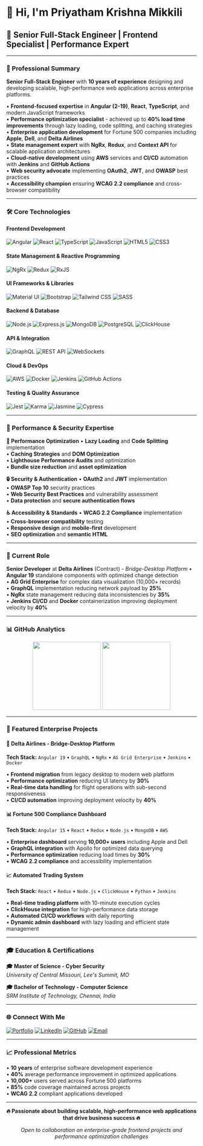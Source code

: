 # 👋 Hi, I'm Priyatham Krishna Mikkili

## 🚀 Senior Full-Stack Engineer | Frontend Specialist | Performance Expert

---

### 💼 Professional Summary

**Senior Full-Stack Engineer** with **10 years of experience** designing and developing scalable, high-performance web applications across enterprise platforms.

• **Frontend-focused expertise** in **Angular (2-19)**, **React**, **TypeScript**, and modern JavaScript frameworks  
• **Performance optimization specialist** - achieved up to **40% load time improvements** through lazy loading, code splitting, and caching strategies  
• **Enterprise application development** for Fortune 500 companies including **Apple**, **Dell**, and **Delta Airlines**  
• **State management expert** with **NgRx**, **Redux**, and **Context API** for scalable application architectures  
• **Cloud-native development** using **AWS** services and **CI/CD** automation with **Jenkins** and **GitHub Actions**  
• **Web security advocate** implementing **OAuth2**, **JWT**, and **OWASP** best practices  
• **Accessibility champion** ensuring **WCAG 2.2 compliance** and cross-browser compatibility  

---

### 🛠️ Core Technologies

#### **Frontend Development**
![Angular](https://img.shields.io/badge/Angular-DD0031?style=for-the-badge&logo=angular&logoColor=white)
![React](https://img.shields.io/badge/React-61DAFB?style=for-the-badge&logo=react&logoColor=black)
![TypeScript](https://img.shields.io/badge/TypeScript-007ACC?style=for-the-badge&logo=typescript&logoColor=white)
![JavaScript](https://img.shields.io/badge/JavaScript-F7DF1E?style=for-the-badge&logo=javascript&logoColor=black)
![HTML5](https://img.shields.io/badge/HTML5-E34F26?style=for-the-badge&logo=html5&logoColor=white)
![CSS3](https://img.shields.io/badge/CSS3-1572B6?style=for-the-badge&logo=css3&logoColor=white)

#### **State Management & Reactive Programming**
![NgRx](https://img.shields.io/badge/NgRx-764ABC?style=for-the-badge&logo=redux&logoColor=white)
![Redux](https://img.shields.io/badge/Redux-764ABC?style=for-the-badge&logo=redux&logoColor=white)
![RxJS](https://img.shields.io/badge/RxJS-B7178C?style=for-the-badge&logo=reactivex&logoColor=white)

#### **UI Frameworks & Libraries**
![Material UI](https://img.shields.io/badge/Material_UI-007FFF?style=for-the-badge&logo=mui&logoColor=white)
![Bootstrap](https://img.shields.io/badge/Bootstrap-7952B3?style=for-the-badge&logo=bootstrap&logoColor=white)
![Tailwind CSS](https://img.shields.io/badge/Tailwind_CSS-06B6D4?style=for-the-badge&logo=tailwindcss&logoColor=white)
![SASS](https://img.shields.io/badge/SASS-CC6699?style=for-the-badge&logo=sass&logoColor=white)

#### **Backend & Database**
![Node.js](https://img.shields.io/badge/Node.js-43853D?style=for-the-badge&logo=node.js&logoColor=white)
![Express.js](https://img.shields.io/badge/Express.js-404D59?style=for-the-badge)
![MongoDB](https://img.shields.io/badge/MongoDB-4EA94B?style=for-the-badge&logo=mongodb&logoColor=white)
![PostgreSQL](https://img.shields.io/badge/PostgreSQL-316192?style=for-the-badge&logo=postgresql&logoColor=white)
![ClickHouse](https://img.shields.io/badge/ClickHouse-FFD700?style=for-the-badge)

#### **API & Integration**
![GraphQL](https://img.shields.io/badge/GraphQL-E10098?style=for-the-badge&logo=graphql&logoColor=white)
![REST API](https://img.shields.io/badge/REST_API-000000?style=for-the-badge)
![WebSockets](https://img.shields.io/badge/WebSockets-008080?style=for-the-badge)

#### **Cloud & DevOps**
![AWS](https://img.shields.io/badge/AWS-232F3E?style=for-the-badge&logo=amazon-aws&logoColor=white)
![Docker](https://img.shields.io/badge/Docker-2496ED?style=for-the-badge&logo=docker&logoColor=white)
![Jenkins](https://img.shields.io/badge/Jenkins-D24939?style=for-the-badge&logo=jenkins&logoColor=white)
![GitHub Actions](https://img.shields.io/badge/GitHub_Actions-2088FF?style=for-the-badge&logo=github-actions&logoColor=white)

#### **Testing & Quality Assurance**
![Jest](https://img.shields.io/badge/Jest-C21325?style=for-the-badge&logo=jest&logoColor=white)
![Karma](https://img.shields.io/badge/Karma-4479A1?style=for-the-badge&logo=karma&logoColor=white)
![Jasmine](https://img.shields.io/badge/Jasmine-8A4182?style=for-the-badge)
![Cypress](https://img.shields.io/badge/Cypress-17202C?style=for-the-badge&logo=cypress&logoColor=white)

---

### 🎯 Performance & Security Expertise

**🚀 Performance Optimization**
• **Lazy Loading** and **Code Splitting** implementation  
• **Caching Strategies** and **DOM Optimization**  
• **Lighthouse Performance Audits** and optimization  
• **Bundle size reduction** and **asset optimization**  

**🔒 Security & Authentication**
• **OAuth2** and **JWT** implementation  
• **OWASP Top 10** security practices  
• **Web Security Best Practices** and vulnerability assessment  
• **Data protection** and **secure authentication flows**  

**♿ Accessibility & Standards**
• **WCAG 2.2 Compliance** implementation  
• **Cross-browser compatibility** testing  
• **Responsive design** and **mobile-first** development  
• **SEO optimization** and **semantic HTML**  

---

### 🏢 Current Role

**Senior Developer** at **Delta Airlines** (Contract) - *Bridge-Desktop Platform*
• **Angular 19** standalone components with optimized change detection  
• **AG Grid Enterprise** for complex data visualization (10,000+ records)  
• **GraphQL** implementation reducing network payload by **25%**  
• **NgRx** state management reducing data inconsistencies by **35%**  
• **Jenkins CI/CD** and **Docker** containerization improving deployment velocity by **40%**  

---

### 📊 GitHub Analytics

<div align="center">
  <img height="180em" src="https://github-readme-stats.vercel.app/api?username=priyatham-k&show_icons=true&theme=dark&count_private=true&hide_border=true"/>
  <img height="180em" src="https://github-readme-stats.vercel.app/api/top-langs/?username=priyatham-k&layout=compact&theme=dark&hide_border=true"/>
</div>

---

### 🚀 Featured Enterprise Projects

#### **🏢 Delta Airlines - Bridge-Desktop Platform**
**Tech Stack:** `Angular 19` • `GraphQL` • `NgRx` • `AG Grid Enterprise` • `Jenkins` • `Docker`

• **Frontend migration** from legacy desktop to modern web platform  
• **Performance optimization** reducing UI latency by **30%**  
• **Real-time data handling** for flight operations with sub-second responsiveness  
• **CI/CD automation** improving deployment velocity by **40%**  

#### **📊 Fortune 500 Compliance Dashboard**
**Tech Stack:** `Angular 15` • `React` • `Redux` • `Node.js` • `MongoDB` • `AWS`

• **Enterprise dashboard** serving **10,000+ users** including Apple and Dell  
• **GraphQL integration** with Apollo for optimized data querying  
• **Performance optimization** reducing load times by **30%**  
• **WCAG 2.2 compliance** and accessibility implementation  

#### **📈 Automated Trading System**
**Tech Stack:** `React` • `Redux` • `Node.js` • `ClickHouse` • `Python` • `Jenkins`

• **Real-time trading platform** with 10-minute execution cycles  
• **ClickHouse integration** for high-performance data storage  
• **Automated CI/CD workflows** with daily reporting  
• **Dynamic admin dashboard** with lazy loading and efficient state management  

---

### 🎓 Education & Certifications

**🎓 Master of Science - Cyber Security**  
*University of Central Missouri, Lee's Summit, MO*

**🎓 Bachelor of Technology - Computer Science**  
*SRM Institute of Technology, Chennai, India*

---

### 🌐 Connect With Me

[![Portfolio](https://img.shields.io/badge/Portfolio-000000?style=for-the-badge&logo=vercel&logoColor=white)](https://priyatham-portfolio-theta.vercel.app/)
[![LinkedIn](https://img.shields.io/badge/LinkedIn-0077B5?style=for-the-badge&logo=linkedin&logoColor=white)](https://www.linkedin.com/in/priyatham-k/)
[![GitHub](https://img.shields.io/badge/GitHub-181717?style=for-the-badge&logo=github&logoColor=white)](https://github.com/priyatham-k)
[![Email](https://img.shields.io/badge/Email-D14836?style=for-the-badge&logo=gmail&logoColor=white)](mailto:priyathamkmikkili@gmail.com)

---

### 📈 Professional Metrics

• **10 years** of enterprise software development experience  
• **40%** average performance improvement in optimized applications  
• **10,000+** users served across Fortune 500 platforms  
• **85%** code coverage maintained across projects  
• **WCAG 2.2** compliant applications developed  

---

<div align="center">

**🔥 Passionate about building scalable, high-performance web applications that drive business success 🔥**

*Open to collaboration on enterprise-grade frontend projects and performance optimization challenges*

</div>
